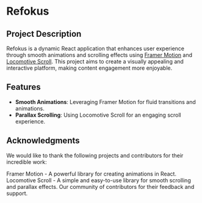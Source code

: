 # Refokus

## Project Description

Refokus is a dynamic React application that enhances user experience through smooth animations and scrolling effects using [Framer Motion](https://www.framer.com/docs/) and [Locomotive Scroll](https://locomotivemtl.github.io/locomotive-scroll/). This project aims to create a visually appealing and interactive platform, making content engagement more enjoyable.

## Features

- **Smooth Animations**: Leveraging Framer Motion for fluid transitions and animations.
- **Parallax Scrolling**: Using Locomotive Scroll for an engaging scroll experience.


## Acknowledgments

We would like to thank the following projects and contributors for their incredible work:

Framer Motion - A powerful library for creating animations in React.
Locomotive Scroll - A simple and easy-to-use library for smooth scrolling and parallax effects.
Our community of contributors for their feedback and support.